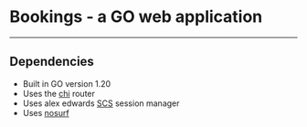 # Bookings - a GO web application

---

## Dependencies

- Built in GO version 1.20
- Uses the [chi](github.com/go-chi/chi) router
- Uses alex edwards [SCS](github.com/alexedwards/scs/v2) session manager
- Uses [nosurf](github.com/justinas/nosurf)

